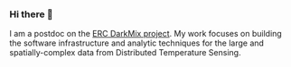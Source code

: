 ### Hi there 👋

I am a postdoc on the [ERC DarkMix project](http://www.bayceer.uni-bayreuth.de/meteo/de/erc1/gru/html.php?id_obj=139240). My work focuses on building the software infrastructure and analytic techniques for the large and spatially-complex data from Distributed Temperature Sensing.

<!--
**klapo/klapo** is a ✨ _special_ ✨ repository because its `README.md` (this file) appears on your GitHub profile.

Here are some ideas to get you started:

- 🔭 I’m currently working on ...
- 🌱 I’m currently learning ...
- 👯 I’m looking to collaborate on ...
- 🤔 I’m looking for help with ...
- 💬 Ask me about ...
- 📫 How to reach me: ...
- 😄 Pronouns: ...
- ⚡ Fun fact: ...
-->
